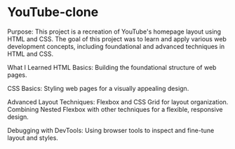 # YouTube-clone
Purpose:
This project is a recreation of YouTube's homepage layout using HTML and CSS. The goal of this project was to learn and apply various web development concepts, including foundational and advanced techniques in HTML and CSS.

What I Learned
HTML Basics:
Building the foundational structure of web pages.

CSS Basics:
Styling web pages for a visually appealing design.

Advanced Layout Techniques:
Flexbox and CSS Grid for layout organization.
Combining Nested Flexbox with other techniques for a flexible, responsive design.

Debugging with DevTools:
Using browser tools to inspect and fine-tune layout and styles.
